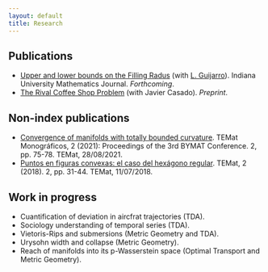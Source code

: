 ```yaml
---
layout: default
title: Research
---
```


## Publications
* [Upper and lower bounds on the Filling Radus](https://arxiv.org/pdf/2206.08032.pdf) (with [L. Guijarro](https://matematicas.uam.es/~luis.guijarro/)). Indiana University Mathematics Journal. *Forthcoming*.
* [The Rival Coffee Shop Problem](https://arxiv.org/abs/2304.04535) (with Javier Casado). *Preprint*.
   

## Non-index publications
* [Convergence of manifolds with totally bounded curvature](https://temat.es/monograficos/article/view/vol2-p75). TEMat Monográficos, 2 (2021): Proceedings of the 3rd BYMAT Conference. 2, pp. 75-78. TEMat, 28/08/2021.
* [Puntos en figuras convexas: el caso del hexágono regular](https://temat.es/articulo/2018-p31). TEMat, 2 (2018). 2, pp. 31-44. TEMat, 11/07/2018.


## Work in progress
* Cuantification of deviation in aircfrat trajectories (TDA).
* Sociology understanding of temporal series (TDA).
* Vietoris-Rips and submersions (Metric Geometry and TDA).
* Urysohn width and collapse (Metric Geometry).
* Reach of manifolds into its p-Wasserstein space (Optimal Transport and Metric Geometry).
